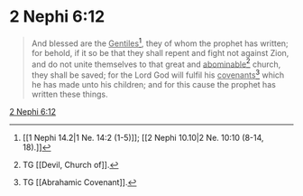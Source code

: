 # 2 Nephi 6:12

> And blessed are the <u>Gentiles</u>[^a], they of whom the prophet has written; for behold, if it so be that they shall repent and fight not against Zion, and do not unite themselves to that great and <u>abominable</u>[^b] church, they shall be saved; for the Lord God will fulfil his <u>covenants</u>[^c] which he has made unto his children; and for this cause the prophet has written these things.

[2 Nephi 6:12](https://www.churchofjesuschrist.org/study/scriptures/bofm/2-ne/6?lang=eng&id=p12#p12)


[^a]: [[1 Nephi 14.2|1 Ne. 14:2 (1-5)]]; [[2 Nephi 10.10|2 Ne. 10:10 (8-14, 18).]]
[^b]: TG [[Devil, Church of]].
[^c]: TG [[Abrahamic Covenant]].
